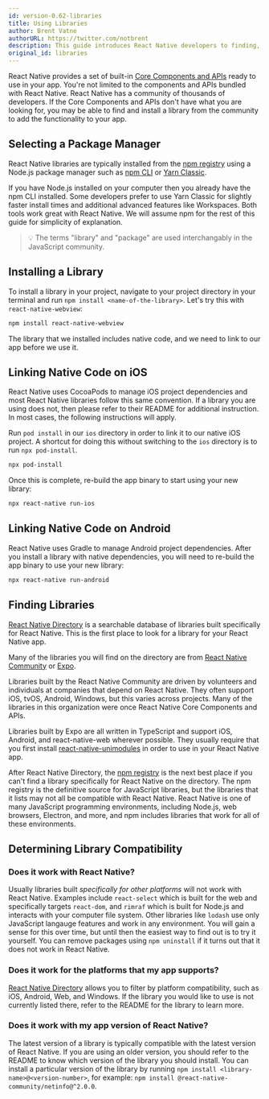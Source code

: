 ```yaml
---
id: version-0.62-libraries
title: Using Libraries
author: Brent Vatne
authorURL: https://twitter.com/notbrent
description: This guide introduces React Native developers to finding, installing, and using third-party libraries in their apps.
original_id: libraries
---
```


React Native provides a set of built-in [Core Components and APIs](./components-and-apis) ready to use in your app. You're not limited to the components and APIs bundled with React Native. React Native has a community of thousands of developers. If the Core Components and APIs don't have what you are looking for, you may be able to find and install a library from the community to add the functionality to your app.

## Selecting a Package Manager

React Native libraries are typically installed from the [npm registry](https://www.npmjs.com/) using a Node.js package manager such as [npm CLI](https://docs.npmjs.com/cli/npm) or [Yarn Classic](https://classic.yarnpkg.com/en/).

If you have Node.js installed on your computer then you already have the npm CLI installed. Some developers prefer to use Yarn Classic for slightly faster install times and additional advanced features like Workspaces. Both tools work great with React Native. We will assume npm for the rest of this guide for simplicity of explanation.

> 💡 The terms "library" and "package" are used interchangably in the JavaScript community.

## Installing a Library

To install a library in your project, navigate to your project directory in your terminal and run `npm install <name-of-the-library>`. Let's try this with `react-native-webview`:

```bash
npm install react-native-webview
```

The library that we installed includes native code, and we need to link to our app before we use it.

## Linking Native Code on iOS

React Native uses CocoaPods to manage iOS project dependencies and most React Native libraries follow this same convention. If a library you are using does not, then please refer to their README for additional instruction. In most cases, the following instructions will apply.

Run `pod install` in our `ios` directory in order to link it to our native iOS project. A shortcut for doing this without switching to the `ios` directory is to run `npx pod-install`.

```bash
npx pod-install
```

Once this is complete, re-build the app binary to start using your new library:

```bash
npx react-native run-ios
```

## Linking Native Code on Android

React Native uses Gradle to manage Android project dependencies. After you install a library with native dependencies, you will need to re-build the app binary to use your new library:

```bash
npx react-native run-android
```

## Finding Libraries

[React Native Directory](https://reactnative.directory) is a searchable database of libraries built specifically for React Native. This is the first place to look for a library for your React Native app.

Many of the libraries you will find on the directory are from [React Native Community](https://github.com/react-native-community/) or [Expo](https://docs.expo.io/versions/latest/).

Libraries built by the React Native Community are driven by volunteers and individuals at companies that depend on React Native. They often support iOS, tvOS, Android, Windows, but this varies across projects. Many of the libraries in this organization were once React Native Core Components and APIs.

Libraries built by Expo are all written in TypeScript and support iOS, Android, and react-native-web wherever possible. They usually require that you first install [react-native-unimodules](https://github.com/unimodules/react-native-unimodules) in order to use in your React Native app.

After React Native Directory, the [npm registry](https://www.npmjs.com/) is the next best place if you can't find a library specifically for React Native on the directory. The npm registry is the definitive source for JavaScript libraries, but the libraries that it lists may not all be compatible with React Native. React Native is one of many JavaScript programming environments, including Node.js, web browsers, Electron, and more, and npm includes libraries that work for all of these environments.

## Determining Library Compatibility

### Does it work with React Native?

Usually libraries built _specifically for other platforms_ will not work with React Native. Examples include `react-select` which is built for the web and specifically targets `react-dom`, and `rimraf` which is built for Node.js and interacts with your computer file system. Other libraries like `lodash` use only JavaScript langauge features and work in any environment. You will gain a sense for this over time, but until then the easiest way to find out is to try it yourself. You can remove packages using `npm uninstall` if it turns out that it does not work in React Native.

### Does it work for the platforms that my app supports?

[React Native Directory](https://reactnative.directory/) allows you to filter by platform compatibility, such as iOS, Android, Web, and Windows. If the library you would like to use is not currently listed there, refer to the README for the library to learn more.

### Does it work with my app version of React Native?

The latest version of a library is typically compatible with the latest version of React Native. If you are using an older version, you should refer to the README to know which version of the library you should install. You can install a particular version of the library by running `npm install <library-name>@<version-number>`, for example: `npm install @react-native-community/netinfo@^2.0.0`.

